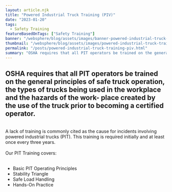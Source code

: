 ```yaml
---
layout: article.njk
title: "Powered Industrial Truck Training (PIV)"
date: "2023-01-20"
tags:
  - Safety Training
featureBasedOnTags: ["Safety Training"]
banner: "/websphere/blog/assets/images/banner-powered-industrial-truck-training-piv.webp"
thumbnail: "/websphere/blog/assets/images/powered-industrial-truck-training-piv.webp"
permalink: "/posts/powered-industrial-truck-training-piv.html"
summary: "OSHA requires that all PIT operators be trained on the general principles of safe truck operation, the types of trucks being used in the workplace and the hazards of the work- place created by the use of the truck prior to becoming a certified operator."
---
```


<h2 class="intro">OSHA requires that all PIT operators be trained on the general principles of safe truck operation, the types of trucks being used in the workplace and the hazards of the work- place created by the use of the truck prior to becoming a certified operator.</h2>
<br>
A lack of training is commonly cited as the cause for incidents involving powered industrial trucks (PIT). This training is required initially and at least once every three years.
<br><br>
Our PIT Training covers:
<br><br>
<ul>
    <li>Basic PIT Operating Principles</li>
    <li>Stability Triangle</li>
    <li>Safe Load Handling</li>
    <li>Hands-On Practice</li>
</ul>